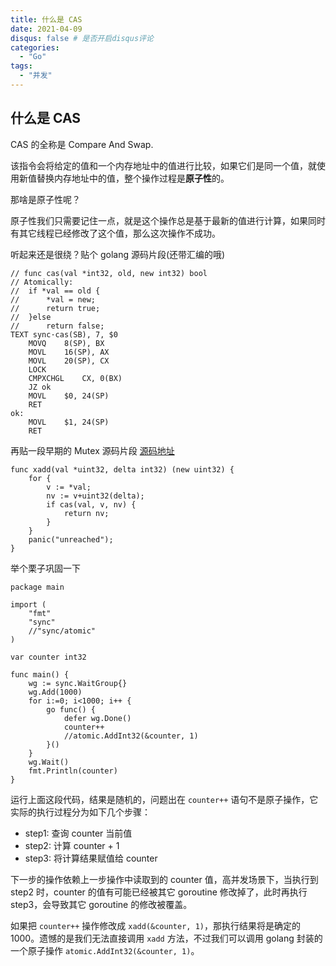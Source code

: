 ```yaml
---
title: 什么是 CAS
date: 2021-04-09
disqus: false # 是否开启disqus评论
categories:
  - "Go"
tags:
  - "并发"
---
```


<!--more-->

## 什么是 CAS

CAS 的全称是 Compare And Swap. 

该指令会将给定的值和一个内存地址中的值进行比较，如果它们是同一个值，就使用新值替换内存地址中的值，整个操作过程是**原子性**的。

那啥是原子性呢？

原子性我们只需要记住一点，就是这个操作总是基于最新的值进行计算，如果同时有其它线程已经修改了这个值，那么这次操作不成功。


听起来还是很绕？贴个 golang 源码片段(还带汇编的哦)
```
// func cas(val *int32, old, new int32) bool
// Atomically:
//	if *val == old {
//		*val = new;
//		return true;
//	}else
//		return false;
TEXT sync·cas(SB), 7, $0
	MOVQ	8(SP), BX
	MOVL	16(SP), AX
	MOVL	20(SP), CX
	LOCK
	CMPXCHGL	CX, 0(BX)
	JZ ok
	MOVL	$0, 24(SP)
	RET
ok:
	MOVL	$1, 24(SP)
	RET
```
再贴一段早期的 Mutex 源码片段 [源码地址](https://codeload.github.com/golang/go/zip/refs/tags/weekly.2009-11-06)
```
func xadd(val *uint32, delta int32) (new uint32) {
	for {
		v := *val;
		nv := v+uint32(delta);
		if cas(val, v, nv) {
			return nv;
		}
	}
	panic("unreached");
}
```

举个栗子巩固一下
```
package main

import (
	"fmt"
	"sync"
	//"sync/atomic"
)

var counter int32

func main() {
	wg := sync.WaitGroup{}
	wg.Add(1000)
	for i:=0; i<1000; i++ {
		go func() {
			defer wg.Done()
			counter++
			//atomic.AddInt32(&counter, 1)
		}()
	}
	wg.Wait()
	fmt.Println(counter)
}
```
运行上面这段代码，结果是随机的，问题出在 `counter++` 语句不是原子操作，它实际的执行过程分为如下几个步骤：

* step1: 查询 counter 当前值
* step2: 计算 counter + 1
* step3: 将计算结果赋值给 counter

下一步的操作依赖上一步操作中读取到的 counter 值，高并发场景下，当执行到 step2 时，counter 的值有可能已经被其它 goroutine 修改掉了，此时再执行 step3，会导致其它 goroutine 的修改被覆盖。

如果把 `counter++` 操作修改成 `xadd(&counter, 1)`，那执行结果将是确定的 1000。遗憾的是我们无法直接调用 `xadd` 方法，不过我们可以调用 golang 封装的一个原子操作 `atomic.AddInt32(&counter, 1)`。